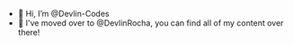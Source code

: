 - 👋 Hi, I’m @Devlin-Codes
- 👀 I've moved over to @DevlinRocha, you can find all of my content over there!

<!---
Devlin-Codes/Devlin-Codes is a ✨ special ✨ repository because its `README.md` (this file) appears on your GitHub profile.
You can click the Preview link to take a look at your changes.
--->
